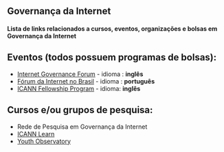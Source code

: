 ## Governança da Internet 
#### Lista de links relacionados a cursos, eventos, organizações e bolsas em Governança da Internet


## Eventos (todos possuem programas de bolsas):
* [Internet Governance Forum](https://www.intgovforum.org/)  - idioma : **inglês**
* [Fórum da Internet no Brasil](http://forumdainternet.cgi.br/index.html) - idioma : **português**
* [ICANN Fellowship Program](https://www.icann.org/fellowshipprogram) - idioma: **inglês**

## Cursos e/ou grupos de pesquisa:
* Rede de Pesquisa em Governança da Internet
* [ICANN Learn](https://learn.icann.org/)
* [Youth Observatory](http://obdjuv.org/)
